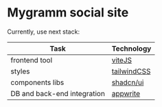 # Mygramm social site

Currently, use next stack:

| Task                        | Technology                              |
|-----------------------------|-----------------------------------------|
| frontend tool               | [viteJS](https://vitejs.dev/)           |
| styles                      | [tailwindCSS](https://tailwindcss.com/) |
| components libs             | [shadcn/ui](https://ui.shadcn.com/)     |
| DB and back-end integration | [appwrite](https://appwrite.io/)        |
